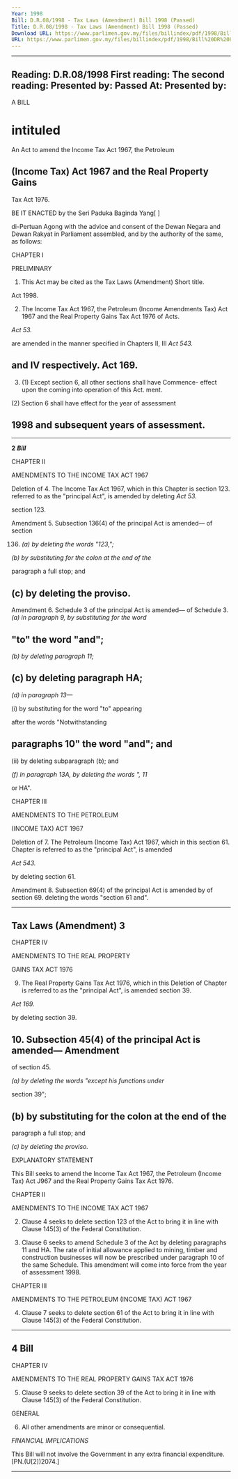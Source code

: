 ```yaml
---
Year: 1998
Bill: D.R.08/1998 - Tax Laws (Amendment) Bill 1998 (Passed)
Title: D.R.08/1998 - Tax Laws (Amendment) Bill 1998 (Passed)
Download URL: https://www.parlimen.gov.my/files/billindex/pdf/1998/Bill%20DR%208.pdf
URL: https://www.parlimen.gov.my/files/billindex/pdf/1998/Bill%20DR%208.pdf
---
```

---
Reading:
D.R.08/1998
First reading:
The second reading:
Presented by:
Passed At:
Presented by:
---

A BILL

# intituled

An Act to amend the Income Tax Act 1967, the Petroleum

## (Income Tax) Act 1967 and the Real Property Gains
Tax Act 1976.

BE IT ENACTED by the Seri Paduka Baginda Yang[ ]

di-Pertuan Agong with the advice and consent of the
Dewan Negara and Dewan Rakyat in Parliament assembled,
and by the authority of the same, as follows:

CHAPTER I

PRELIMINARY

1. This Act may be cited as the Tax Laws (Amendment) Short title.

Act 1998.

2. The Income Tax Act 1967, the Petroleum (Income Amendments
Tax) Act 1967 and the Real Property Gains Tax Act 1976 of Acts.

_Act 53._

are amended in the manner specified in Chapters II, III _Act 543._
## and IV respectively. Act 169.

 3. (1) Except section 6, all other sections shall have Commence-
effect upon the coming into operation of this Act. ment.

(2) Section 6 shall have effect for the year of assessment

## 1998 and subsequent years of assessment.


-----

**2** **_Bill_**

CHAPTER II

AMENDMENTS TO THE INCOME TAX ACT 1967

Deletion of 4. The Income Tax Act 1967, which in this Chapter is
section 123. referred to as the "principal Act", is amended by deleting
_Act 53._

section 123.

Amendment 5. Subsection 136(4) of the principal Act is amended—
of section

136. _(a) by deleting the words "123,";_

_(b) by substituting for the colon at the end of the_

paragraph a full stop; and

## (c) by deleting the proviso.

Amendment 6. Schedule 3 of the principal Act is amended—
of Schedule
3. _(a) in paragraph 9, by substituting for the word_

## "to" the word "and";

_(b) by deleting paragraph 11;_
## (c) by deleting paragraph HA;

_(d) in paragraph 13—_

(i) by substituting for the word "to" appearing

after the words "Notwithstanding
## paragraphs 10" the word "and"; and

(ii) by deleting subparagraph (b); and

_(f) in paragraph 13A, by deleting the words ", 11_

or HA".

CHAPTER III

AMENDMENTS TO THE PETROLEUM

(INCOME TAX) ACT 1967

Deletion of 7. The Petroleum (Income Tax) Act 1967, which in this
section 61. Chapter is referred to as the "principal Act", is amended

_Act 543._

by deleting section 61.

Amendment 8. Subsection 69(4) of the principal Act is amended by
of section 69. deleting the words "section 61 and".


-----

## Tax Laws (Amendment) 3

CHAPTER IV

AMENDMENTS TO THE REAL PROPERTY

GAINS TAX ACT 1976

9. The Real Property Gains Tax Act 1976, which in this Deletion of
Chapter is referred to as the "principal Act", is amended section 39.

_Act 169._

by deleting section 39.

## 10. Subsection 45(4) of the principal Act is amended— Amendment

of section 45.

_(a) by deleting the words "except his functions under_

section 39";

## (b) by substituting for the colon at the end of the

paragraph a full stop; and

_(c) by deleting the proviso._

EXPLANATORY STATEMENT

This Bill seeks to amend the Income Tax Act 1967, the Petroleum
(Income Tax) Act J967 and the Real Property Gains Tax Act 1976.

CHAPTER II

AMENDMENTS TO THE INCOME TAX ACT 1967

2. Clause 4 seeks to delete section 123 of the Act to bring it in
line with Clause 145(3) of the Federal Constitution.

3. Clause 6 seeks to amend Schedule 3 of the Act by deleting
paragraphs 11 and HA. The rate of initial allowance applied to
mining, timber and construction businesses will now be prescribed
under paragraph 10 of the same Schedule. This amendment will
come into force from the year of assessment 1998.

CHAPTER III

AMENDMENTS TO THE PETROLEUM (INCOME TAX) ACT 1967

4. Clause 7 seeks to delete section 61 of the Act to bring it in line
with Clause 145(3) of the Federal Constitution.


-----

## 4 Bill

CHAPTER IV

AMENDMENTS TO THE REAL PROPERTY GAINS TAX ACT 1976

5. Clause 9 seeks to delete section 39 of the Act to bring it in line
with Clause 145(3) of the Federal Constitution.

GENERAL

6. All other amendments are minor or consequential.

_FINANCIAL_ _IMPLICATIONS_

This Bill will not involve the Government in any extra financial
expenditure. [PN.(U[2])2074.]


-----

